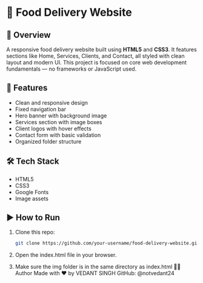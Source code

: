# 🍕 Food Delivery Website

## 📌 Overview

A responsive food delivery website built using **HTML5** and **CSS3**. It features sections like Home, Services, Clients, and Contact, all styled with clean layout and modern UI. This project is focused on core web development fundamentals — no frameworks or JavaScript used.

## 🚀 Features

- Clean and responsive design
- Fixed navigation bar
- Hero banner with background image
- Services section with image boxes
- Client logos with hover effects
- Contact form with basic validation
- Organized folder structure

## 🛠️ Tech Stack

- HTML5
- CSS3
- Google Fonts
- Image assets

## ▶️ How to Run

1. Clone this repo:
   ```bash
   git clone https://github.com/your-username/food-delivery-website.git
2. Open the index.html file in your browser.

3. Make sure the img folder is in the same directory as index.html
👨‍💻 Author
Made with ❤️ by VEDANT SINGH
GitHub: @notvedant24
